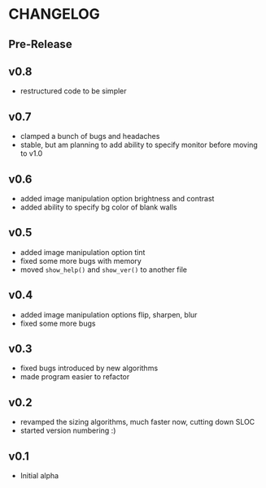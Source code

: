 CHANGELOG
=========

Pre-Release
-----------

v0.8
----

+ restructured code to be simpler

v0.7
----

+ clamped a bunch of bugs and headaches
+ stable, but am planning to add ability to specify monitor before moving to v1.0

v0.6
----

+ added image manipulation option brightness and contrast
+ added ability to specify bg color of blank walls

v0.5
----

+ added image manipulation option tint
+ fixed some more bugs with memory
+ moved `show_help()` and `show_ver()` to another file

v0.4
----

+ added image manipulation options flip, sharpen, blur
+ fixed some more bugs

v0.3
----

+ fixed bugs introduced by new algorithms
+ made program easier to refactor

v0.2
----

+ revamped the sizing algorithms, much faster now, cutting down SLOC
+ started version numbering :)

v0.1
----

+ Initial alpha
